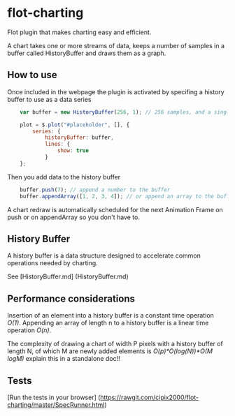 # flot-charting

Flot plugin that makes charting easy and efficient.

A chart takes one or more streams of data, keeps a number of samples in a buffer called HistoryBuffer and
draws them as a graph.

How to use
----------

Once included in the webpage the plugin is activated by specifing a history buffer to use as a data series

```javascript
    var buffer = new HistoryBuffer(256, 1); // 256 samples, and a single data serie.

    plot = $.plot("#placeholder", [], {
        series: {
            historyBuffer: buffer,
            lines: {
                show: true
            }
    };
```

Then you add data to the history buffer

```javascript
    buffer.push(7); // append a number to the buffer
    buffer.appendArray([1, 2, 3, 4]); // or append an array to the buffer
```

A chart redraw is automatically scheduled for the next Animation Frame on push or on appendArray so you don't have to.

History Buffer
--------------

A history buffer is a data structure designed to accelerate common operations needed by charting.

See [HistoryBuffer.md] (HistoryBuffer.md)

Performance considerations
--------------------------

Insertion of an element into a history buffer is a constant time operation _O(1)_.
Appending an array of length n to a history buffer is a linear time operation _O(n)_.

The complexity of drawing a chart of width P pixels with a history buffer of length N, of which M are newly added elements is _O(p)*O(log(N))*O(M logM)_  explain this in a standalone doc!!

Tests
------

[Run the tests in your browser] (https://rawgit.com/cipix2000/flot-charting/master/SpecRunner.html)
